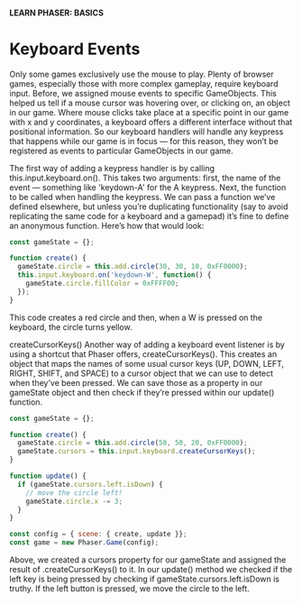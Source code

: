 #### LEARN PHASER: BASICS

# Keyboard Events

Only some games exclusively use the mouse to play. Plenty of browser games, especially those with more complex gameplay, require keyboard input. Before, we assigned mouse events to specific GameObjects. This helped us tell if a mouse cursor was hovering over, or clicking on, an object in our game. Where mouse clicks take place at a specific point in our game with x and y coordinates, a keyboard offers a different interface without that positional information. So our keyboard handlers will handle any keypress that happens while our game is in focus — for this reason, they won’t be registered as events to particular GameObjects in our game.

The first way of adding a keypress handler is by calling this.input.keyboard.on(). This takes two arguments: first, the name of the event — something like 'keydown-A' for the A keypress. Next, the function to be called when handling the keypress. We can pass a function we’ve defined elsewhere, but unless you’re duplicating functionality (say to avoid replicating the same code for a keyboard and a gamepad) it’s fine to define an anonymous function. Here’s how that would look:

```js
const gameState = {};

function create() {
  gameState.circle = this.add.circle(30, 30, 10, 0xFF0000);
  this.input.keyboard.on('keydown-W', function() {
    gameState.circle.fillColor = 0xFFFF00;
  });
}

```

This code creates a red circle and then, when a W is pressed on the keyboard, the circle turns yellow.

createCursorKeys()
Another way of adding a keyboard event listener is by using a shortcut that Phaser offers, createCursorKeys(). This creates an object that maps the names of some usual cursor keys (UP, DOWN, LEFT, RIGHT, SHIFT, and SPACE) to a cursor object that we can use to detect when they’ve been pressed. We can save those as a property in our gameState object and then check if they’re pressed within our update() function.


```js
const gameState = {};

function create() {
  gameState.circle = this.add.circle(50, 50, 20, 0xFF0000);
  gameState.cursors = this.input.keyboard.createCursorKeys();
}

function update() {
  if (gameState.cursors.left.isDown) {
    // move the circle left!
    gameState.circle.x -= 3;
  }
}

const config = { scene: { create, update }};
const game = new Phaser.Game(config);


```
Above, we created a cursors property for our gameState and assigned the result of .createCursorKeys() to it. In our update() method we checked if the left key is being pressed by checking if gameState.cursors.left.isDown is truthy. If the left button is pressed, we move the circle to the left.

